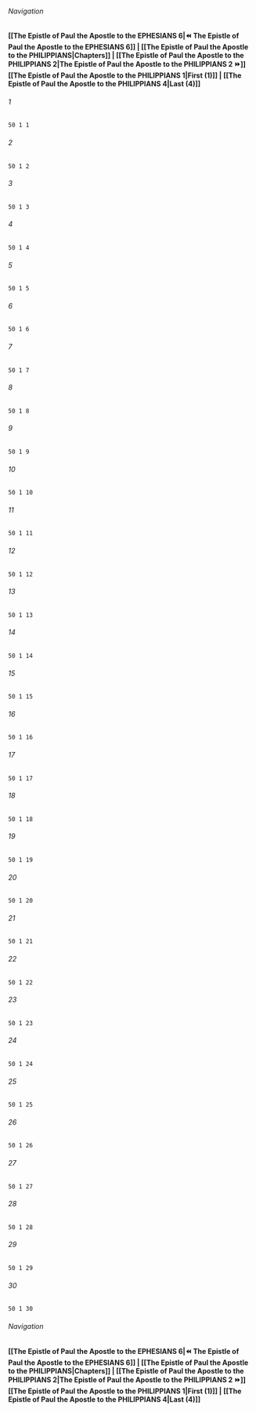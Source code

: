 
###### Navigation
**[[The Epistle of Paul the Apostle to the EPHESIANS 6|⏪ The Epistle of Paul the Apostle to the EPHESIANS 6]] | [[The Epistle of Paul the Apostle to the PHILIPPIANS|Chapters]] | [[The Epistle of Paul the Apostle to the PHILIPPIANS 2|The Epistle of Paul the Apostle to the PHILIPPIANS 2 ⏩]]**
**[[The Epistle of Paul the Apostle to the PHILIPPIANS 1|First (1)]] | [[The Epistle of Paul the Apostle to the PHILIPPIANS 4|Last (4)]]**

###### 1
``` verse
50 1 1 
```
###### 2
``` verse
50 1 2 
```
###### 3
``` verse
50 1 3 
```
###### 4
``` verse
50 1 4 
```
###### 5
``` verse
50 1 5 
```
###### 6
``` verse
50 1 6 
```
###### 7
``` verse
50 1 7 
```
###### 8
``` verse
50 1 8 
```
###### 9
``` verse
50 1 9 
```
###### 10
``` verse
50 1 10 
```
###### 11
``` verse
50 1 11 
```
###### 12
``` verse
50 1 12 
```
###### 13
``` verse
50 1 13 
```
###### 14
``` verse
50 1 14 
```
###### 15
``` verse
50 1 15 
```
###### 16
``` verse
50 1 16 
```
###### 17
``` verse
50 1 17 
```
###### 18
``` verse
50 1 18 
```
###### 19
``` verse
50 1 19 
```
###### 20
``` verse
50 1 20 
```
###### 21
``` verse
50 1 21 
```
###### 22
``` verse
50 1 22 
```
###### 23
``` verse
50 1 23 
```
###### 24
``` verse
50 1 24 
```
###### 25
``` verse
50 1 25 
```
###### 26
``` verse
50 1 26 
```
###### 27
``` verse
50 1 27 
```
###### 28
``` verse
50 1 28 
```
###### 29
``` verse
50 1 29 
```
###### 30
``` verse
50 1 30 
```

###### Navigation
**[[The Epistle of Paul the Apostle to the EPHESIANS 6|⏪ The Epistle of Paul the Apostle to the EPHESIANS 6]] | [[The Epistle of Paul the Apostle to the PHILIPPIANS|Chapters]] | [[The Epistle of Paul the Apostle to the PHILIPPIANS 2|The Epistle of Paul the Apostle to the PHILIPPIANS 2 ⏩]]**
**[[The Epistle of Paul the Apostle to the PHILIPPIANS 1|First (1)]] | [[The Epistle of Paul the Apostle to the PHILIPPIANS 4|Last (4)]]**

